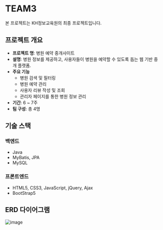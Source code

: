 # TEAM3
본 프로젝트는 KH정보교육원의 최종 프로젝트입니다.

## 프로젝트 개요
- **프로젝트 명**: 병원 예약 중개사이트
- **설명**: 병원 정보를 제공하고, 사용자들이 병원을 예약할 수 있도록 돕는 웹 기반 중개 플랫폼.
- **주요 기능**
  - 병원 검색 및 필터링
  - 병원 예약 관리
  - 사용자 리뷰 작성 및 조회
  - 관리자 페이지를 통한 병원 정보 관리
- **기간**: 6 ~ 7주
- **팀 구성**: 총 4명

## 기술 스택
### 백엔드
- Java
- MyBatis, JPA
- MySQL 

### 프론트엔드
- HTML5, CSS3, JavaScript, jQuery, Ajax
- BootStrap5 

## ERD 다이어그램
![image](https://github.com/user-attachments/assets/a0c22b24-a0ce-4571-a60e-26beb27b5d11)
